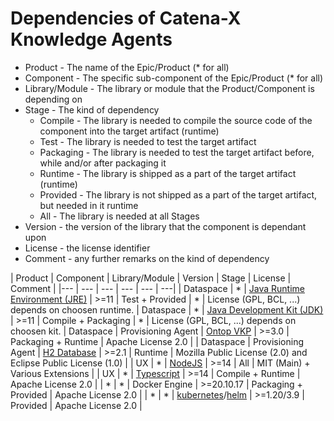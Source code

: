 # Dependencies of Catena-X Knowledge Agents

* Product - The name of the Epic/Product (* for all)
* Component - The specific sub-component of the Epic/Product (* for all)
* Library/Module - The library or module that the Product/Component is depending on
* Stage - The kind of dependency 
  * Compile - The library is needed to compile the source code of the component into the target artifact (runtime)
  * Test - The library is needed to test the target artifact
  * Packaging - The library is needed to test the target artifact before, while and/or after packaging it
  * Runtime - The library is shipped as a part of the target artifact (runtime)
  * Provided - The library is not shipped as a part of the target artifact, but needed in it runtime
  * All - The library is needed at all Stages
* Version - the version of the library that the component is dependant upon
* License - the license identifier
* Comment - any further remarks on the kind of dependency

| Product | Component | Library/Module  | Version | Stage | License | Comment |
|--- | --- | --- | --- | --- | ---| 
| Dataspace | * | [Java Runtime Environment (JRE)](https://de.wikipedia.org/wiki/Java-Laufzeitumgebung) | >=11 | Test + Provided | * | License (GPL, BCL, ...) depends on choosen runtime. 
| Dataspace | * | [Java Development Kit (JDK)](https://de.wikipedia.org/wiki/Java_Development_Kit) | >=11 | Compile + Packaging | * | License (GPL, BCL, ...) depends on choosen kit. 
| Dataspace | Provisioning Agent | [Ontop VKP](https://ontop-vkg.org/) | >=3.0 | Packaging + Runtime | Apache License 2.0 | 
| Dataspace | Provisioning Agent | [H2 Database](http://h2database.com/) | >=2.1 | Runtime | Mozilla Public License (2.0) and Eclipse Public License (1.0) | 
| UX | * | [NodeJS](https://nodejs.org/en/) | >=14 | All | MIT (Main) + Various Extensions |
| UX | * | [Typescript](https://www.typescriptlang.org/) | >=14 | Compile + Runtime | Apache License 2.0 |
| * | * | Docker Engine | >=20.10.17 | Packaging + Provided | Apache License 2.0 |
| * | * | [kubernetes](https://kubernetes.io/de/)/[helm](https://helm.sh/) | >=1.20/3.9 | Provided | Apache License 2.0 |